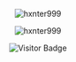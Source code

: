 <p align="center">
  <img align="center"
  src="https://github-readme-stats.vercel.app/api?username=hxnter999&show_icons=true&theme=dracula"
  alt="hxnter999"/>
</p>

<p align="center">
  <img align="center"
  src="https://github-readme-stats.vercel.app/api/top-langs/?username=hxnter999&show_icons=true&theme=dracula&locale=en&layout=compact"
  alt="hxnter999"/>
</p>

<p align="center">
  <img align="center" src="https://visitor-badge.laobi.icu/badge?page_id=hxnter999.visitor-badge&left_color=%23414748&right_color=%23FF6E96" alt="Visitor Badge"/>
</p>
